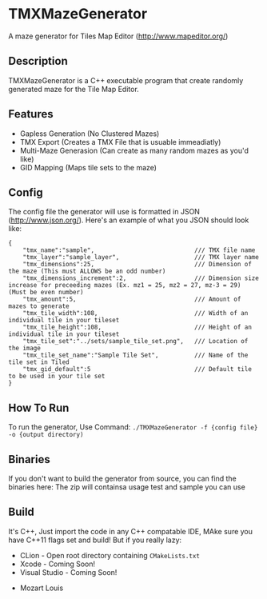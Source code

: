 # TMXMazeGenerator
A maze generator for Tiles Map Editor (http://www.mapeditor.org/)

## Description
TMXMazeGenerator is a C++ executable program that create randomly generated maze for the Tile Map Editor.

## Features
 * Gapless Generation (No Clustered Mazes)
 * TMX Export (Creates a TMX File that is usuable immeadiatly)
 * Multi-Maze Generasion (Can create as many random mazes as you'd like)
 * GID Mapping (Maps tile sets to the maze)
 
## Config
The config file the generator will use is formatted in JSON (http://www.json.org/). Here's an example of what you JSON should look like:
```
{
    "tmx_name":"sample",                            /// TMX file name
    "tmx_layer":"sample_layer",                     /// TMX layer name
    "tmx_dimensions":25,                            /// Dimension of the maze (This must ALLOWS be an odd number)
    "tmx_dimensions_increment":2,                   /// Dimension size increase for preceeding mazes (Ex. mz1 = 25, mz2 = 27, mz-3 = 29) (Must be even number)
    "tmx_amount":5,                                 /// Amount of mazes to generate
    "tmx_tile_width":108,                           /// Width of an individual tile in your tileset
    "tmx_tile_height":108,                          /// Height of an individual tile in your tileset
    "tmx_tile_set":"../sets/sample_tile_set.png",   /// Location of the image
    "tmx_tile_set_name":"Sample Tile Set",          /// Name of the tile set in Tiled
    "tmx_gid_default":5                             /// Default tile to be used in your tile set
}
```

## How To Run
To run the generator, Use Command: `./TMXMazeGenerator -f {config file} -o {output directory)` 

## Binaries 
If you don't want to build the generator from source, you can find the binaries here:
The zip will containsa usage test and sample you can use

## Build
It's C++, Just import the code in any C++ compatable IDE, MAke sure you have C++11 flags set and build! But if you really lazy:
 * CLion - Open root directory containing `CMakeLists.txt`
 * Xcode - Coming Soon!
 * Visual Studio - Coming Soon!
 
 - Mozart Louis
